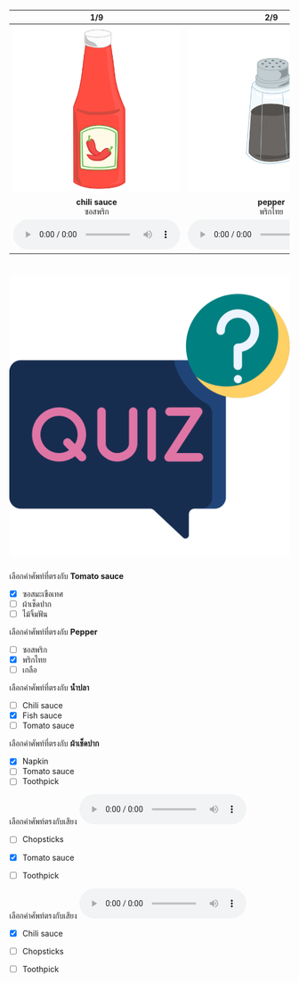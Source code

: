 <div class="carrousel">


|1/9|2/9|3/9|4/9|5/9|6/9|7/9|8/9|9/9|
| :----: | :----: | :----: | :----: | :----: | :----: | :----: | :----: | :----: |
|![](/media/img/on&#x20;the&#x20;table__chili&#x20;sauce.svg)|![](/media/img/on&#x20;the&#x20;table__pepper.svg)|![](/media/img/on&#x20;the&#x20;table__napkin.svg)|![](/media/img/on&#x20;the&#x20;table__toothpick.svg)|![](/media/img/on&#x20;the&#x20;table__chopsticks.svg)|![](/media/img/on&#x20;the&#x20;table__tomato&#x20;sauce.svg)|![](/media/img/on&#x20;the&#x20;table__fish&#x20;sauce.svg)|![](/media/img/on&#x20;the&#x20;table__salt.svg)|![](/media/img/on&#x20;the&#x20;table__menu.svg)|
|**chili sauce**<br>ซอสพริก|**pepper**<br>พริกไทย|**napkin**<br>ผ้าเช็ดปาก|**toothpick**<br>ไม้จิ้มฟัน|**chopsticks**<br>ตะเกียบ|**tomato sauce**<br>ซอสมะเขือเทศ|**fish sauce**<br>น้ำปลา|**salt**<br>เกลือ|**menu**<br>เมนู|
|![](/media/audio/chili&#x20;sauce.mp3)|![](/media/audio/pepper.mp3)|![](/media/audio/napkin.mp3)|![](/media/audio/toothpick.mp3)|![](/media/audio/chopsticks.mp3)|![](/media/audio/tomato&#x20;sauce.mp3)|![](/media/audio/fish&#x20;sauce.mp3)|![](/media/audio/salt.mp3)|![](/media/audio/menu.mp3)|

</div>



# ![icon](/media/icons/quiz.svg) 


 เลือกคำศัพท์ที่ตรงกับ **Tomato sauce**
 - [x] ซอสมะเขือเทศ
 - [ ] ผ้าเช็ดปาก
 - [ ] ไม้จิ้มฟัน

 เลือกคำศัพท์ที่ตรงกับ **Pepper**
 - [ ] ซอสพริก
 - [x] พริกไทย
 - [ ] เกลือ

 เลือกคำศัพท์ที่ตรงกับ **น้ำปลา**
 - [ ] Chili sauce
 - [x] Fish sauce
 - [ ] Tomato sauce

 เลือกคำศัพท์ที่ตรงกับ **ผ้าเช็ดปาก**
 - [x] Napkin
 - [ ] Tomato sauce
 - [ ] Toothpick

เลือกคำศัพท์ตรงกับเสียง ![](/media/audio/tomato&#x20;sauce.mp3) 
 - [ ] Chopsticks
 - [x] Tomato sauce
 - [ ] Toothpick


เลือกคำศัพท์ตรงกับเสียง ![](/media/audio/chili&#x20;sauce.mp3) 
 - [x] Chili sauce
 - [ ] Chopsticks
 - [ ] Toothpick

